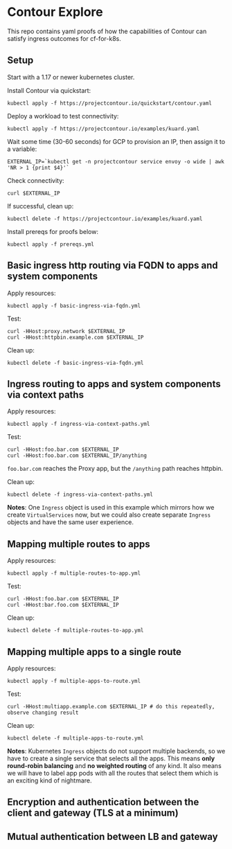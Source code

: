 # Contour Explore

This repo contains yaml proofs of how the capabilities of Contour can satisfy
ingress outcomes for cf-for-k8s.

## Setup

Start with a 1.17 or newer kubernetes cluster.

Install Contour via quickstart:
```
kubectl apply -f https://projectcontour.io/quickstart/contour.yaml
```

Deploy a workload to test connectivity:
```
kubectl apply -f https://projectcontour.io/examples/kuard.yaml
```

Wait some time (30-60 seconds) for GCP to provision an IP, then assign it to a
variable:
```
EXTERNAL_IP=`kubectl get -n projectcontour service envoy -o wide | awk 'NR > 1 {print $4}'`
```

Check connectivity:
```
curl $EXTERNAL_IP
```

If successful, clean up:
```
kubectl delete -f https://projectcontour.io/examples/kuard.yaml
```

Install prereqs for proofs below:
```
kubectl apply -f prereqs.yml
```

## Basic ingress http routing via FQDN to apps and system components

Apply resources:
```
kubectl apply -f basic-ingress-via-fqdn.yml
```

Test:
```
curl -HHost:proxy.network $EXTERNAL_IP
curl -HHost:httpbin.example.com $EXTERNAL_IP
```

Clean up:
```
kubectl delete -f basic-ingress-via-fqdn.yml
```

## Ingress routing to apps and system components via context paths
Apply resources:
```
kubectl apply -f ingress-via-context-paths.yml
```

Test:
```
curl -HHost:foo.bar.com $EXTERNAL_IP
curl -HHost:foo.bar.com $EXTERNAL_IP/anything
```

`foo.bar.com` reaches the Proxy app, but the `/anything` path reaches httpbin.

Clean up:
```
kubectl delete -f ingress-via-context-paths.yml
```

**Notes**: One `Ingress` object is used in this example which mirrors how we
create `VirtualServices` now, but we could also create separate `Ingress`
objects and have the same user experience.

## Mapping multiple routes to apps

Apply resources:
```
kubectl apply -f multiple-routes-to-app.yml
```

Test:
```
curl -HHost:foo.bar.com $EXTERNAL_IP
curl -HHost:bar.foo.com $EXTERNAL_IP
```

Clean up:
```
kubectl delete -f multiple-routes-to-app.yml
```

## Mapping multiple apps to a single route

Apply resources:
```
kubectl apply -f multiple-apps-to-route.yml
```

Test:
```
curl -HHost:multiapp.example.com $EXTERNAL_IP # do this repeatedly, observe changing result
```

Clean up:
```
kubectl delete -f multiple-apps-to-route.yml
```

**Notes**: Kubernetes `Ingress` objects do not support multiple backends, so we
have to create a single service that selects all the apps. This means **only
round-robin balancing** and **no weighted routing** of any kind. It also means we will
have to label app pods with all the routes that select them which is an exciting
kind of nightmare.

## Encryption and authentication between the client and gateway (TLS at a minimum)
## Mutual authentication between LB and gateway
